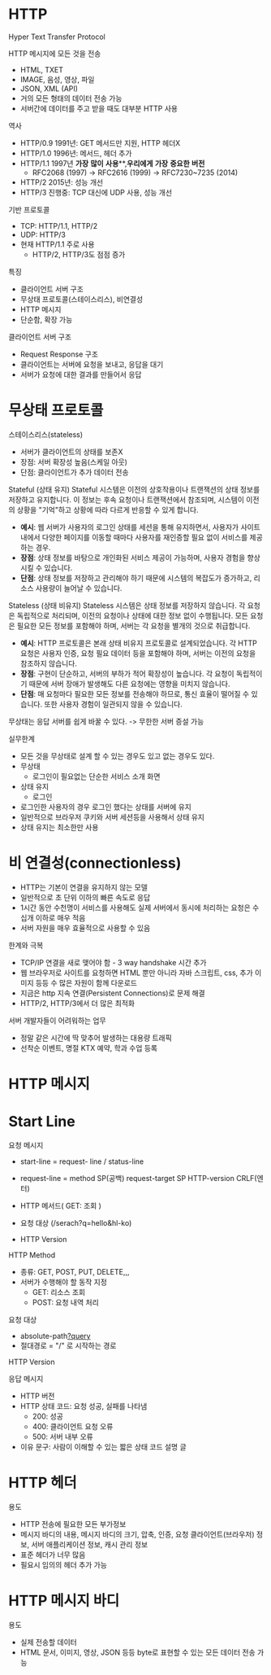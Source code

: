 
# HTTP
Hyper Text Transfer Protocol

HTTP 메시지에 모든 것을 전송
- HTML, TXET
- IMAGE, 음성, 영상, 파일
- JSON, XML (API)
- 거의 모든 형태의 데이터 전송 가능
- 서버간에 데이터를 주고 받을 때도 대부분 HTTP 사용

역사
- HTTP/0.9 1991년: GET 메서드만 지원, HTTP 헤더X
- HTTP/1.0 1996년: 메서드, 헤더 추가
- HTTP/1.1 1997년 **가장** **많이** **사용****,**우리에게** **가장** **중요한** **버전**
	-  RFC2068 (1997) -> RFC2616 (1999) -> RFC7230~7235 (2014)
- HTTP/2 2015년: 성능 개선
- HTTP/3 진행중: TCP 대신에 UDP 사용, 성능 개선

기반 프로토콜
- TCP: HTTP/1.1, HTTP/2
- UDP: HTTP/3
- 현재 HTTP/1.1 주로 사용
	- HTTP/2, HTTP/3도 점점 증가

특징
- 클라이언트 서버 구조
- 무상태 프로토콜(스테이스리스), 비연결성
- HTTP 메시지
- 단순함, 확장 가능

클라이언트 서버 구조
- Request Response 구조
- 클라이언트는 서버에 요청을 보내고, 응답을 대기
- 서버가 요청에 대한 결과를 만들어서 응답

# 무상태 프로토콜

스테이스리스(stateless)
- 서버가 클라이언트의 상태를 보존X
- 장점: 서버 확장성 높음(스케일 아웃)
- 단점: 클라이언트가 추가 데이터 전송

Stateful (상태 유지)
Stateful 시스템은 이전의 상호작용이나 트랜잭션의 상태 정보를 저장하고 유지합니다. 이 정보는 후속 요청이나 트랜잭션에서 참조되며, 시스템이 이전의 상황을 "기억"하고 상황에 따라 다르게 반응할 수 있게 합니다.

- **예시**: 웹 서버가 사용자의 로그인 상태를 세션을 통해 유지하면서, 사용자가 사이트 내에서 다양한 페이지를 이동할 때마다 사용자를 재인증할 필요 없이 서비스를 제공하는 경우.
- **장점**: 상태 정보를 바탕으로 개인화된 서비스 제공이 가능하며, 사용자 경험을 향상시킬 수 있습니다.
- **단점**: 상태 정보를 저장하고 관리해야 하기 때문에 시스템의 복잡도가 증가하고, 리소스 사용량이 늘어날 수 있습니다.

Stateless (상태 비유지)
Stateless 시스템은 상태 정보를 저장하지 않습니다. 각 요청은 독립적으로 처리되며, 이전의 요청이나 상태에 대한 정보 없이 수행됩니다. 모든 요청은 필요한 모든 정보를 포함해야 하며, 서버는 각 요청을 별개의 것으로 취급합니다.

- **예시**: HTTP 프로토콜은 본래 상태 비유지 프로토콜로 설계되었습니다. 각 HTTP 요청은 사용자 인증, 요청 필요 데이터 등을 포함해야 하며, 서버는 이전의 요청을 참조하지 않습니다.
- **장점**: 구현이 단순하고, 서버의 부하가 적어 확장성이 높습니다. 각 요청이 독립적이기 때문에 서버 장애가 발생해도 다른 요청에는 영향을 미치지 않습니다.
- **단점**: 매 요청마다 필요한 모든 정보를 전송해야 하므로, 통신 효율이 떨어질 수 있습니다. 또한 사용자 경험이 일관되지 않을 수 있습니다.

무상태는 응답 서버를 쉽게 바꿀 수 있다. -> 무한한 서버 증설 가능

실무한계
- 모든 것을 무상태로 설계 할 수 있는 경우도 있고 없는 경우도 있다.
- 무상태
	- 로그인이 필요없는 단순한 서비스 소개 화면
- 상태 유지
	- 로그인
- 로그인한 사용자의 경우 로그인 했다는 상태를 서버에 유지
- 일반적으로 브라우저 쿠키와 서버 세션등을 사용해서 상태 유지
- 상태 유지는 최소한만 사용

# 비 연결성(connectionless)

- HTTP는 기본이 연결을 유지하지 않는 모델
- 일반적으로 초 단위 이하의 빠른 속도로 응답
- 1시간 동안 수천명이 서비스를 사용해도 실제 서버에서 동시에 처리하는 요청은 수십개 이하로 매우 적음
- 서버 자원을 매우 효율적으로 사용할 수 있음

한계와 극복
- TCP/IP 연결을 새로 맺어야 함 - 3 way handshake 시간 추가
- 웹 브라우저로 사이트를 요청하면 HTML 뿐만 아니라 자바 스크립트, css, 추가 이미지 등등 수 많은 자원이 함께 다운로드
- 지금은 http 지속 연결(Persistent Connections)로 문제 해결
- HTTP/2, HTTP/3에서 더 많은 최적화

서버 개발자들이 어려워하는 업무
- 정말 같은 시간에 딱 맞추어 발생하는 대용량 트래픽
- 선착순 이벤트, 명절 KTX 예약, 학과 수업 등록

# HTTP 메시지

# Start Line 
요청 메시지

- start-line = request- line / status-line
- request-line = method SP(공백) request-target SP HTTP-version CRLF(엔터)

- HTTP 메서드( GET: 조회 )
- 요청 대상 (/serach?q=hello&hl-ko)
- HTTP Version

HTTP Method
- 종류: GET, POST, PUT, DELETE,,,
- 서버가 수행해야 할 동작 지정
	- GET: 리소스 조회
	- POST: 요청 내역 처리

요청 대상
- absolute-path[?query](절대경로[?쿼리])
- 절대경로 = "/" 로 시작하는 경로

HTTP Version

응답 메시지
- HTTP 버전
- HTTP 상태 코드: 요청 성공, 실패를 나타냄
	- 200: 성공
	- 400: 클라이언트 요청 오류
	- 500: 서버 내부 오류
- 이유 문구: 사람이 이해할 수 있는 짧은 상태 코드 설명 글

# HTTP 헤더

용도
- HTTP 전송에 필요한 모든 부가정보
- 메시지 바디의 내용, 메시지 바디의 크기, 압축, 인증, 요청 클라이언트(브라우저) 정보, 서버 애플리케이션 정보, 캐시 관리 정보
- 표준 헤더가 너무 많음
- 필요시 임의의 헤더 추가 가능

# HTTP 메시지 바디

용도
- 실제 전송할 데이터
- HTML 문서, 이미지, 영상, JSON 등등 byte로 표현할 수 있는 모든 데이터 전송 가능












